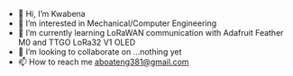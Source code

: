 - 👋 Hi, I’m Kwabena
- 👀 I’m interested in Mechanical/Computer Engineering 
- 🌱 I’m currently learning LoRaWAN communication with Adafruit Feather M0 and TTGO LoRa32 V1 OLED
- 💞️ I’m looking to collaborate on ...nothing yet
- 📫 How to reach me aboateng381@gmail.com

<!---
pneumatikos11/pneumatikos11 is a ✨ special ✨ repository because its `README.md` (this file) appears on your GitHub profile.
You can click the Preview link to take a look at your changes.
--->
